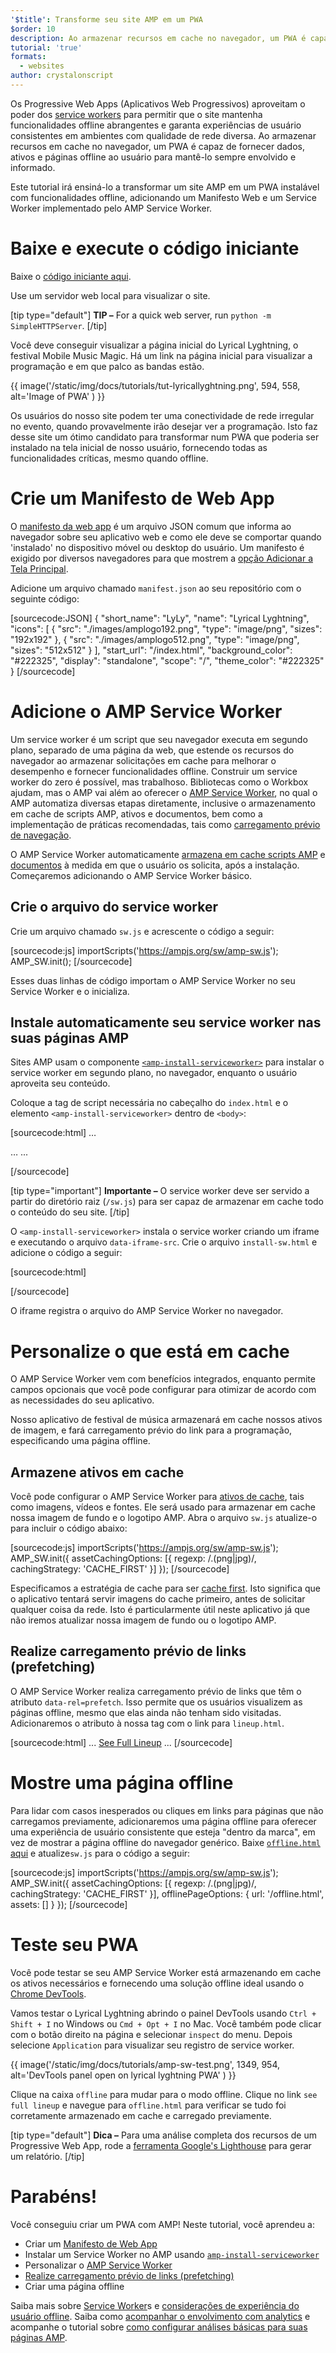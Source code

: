 ```yaml
---
'$title': Transforme seu site AMP em um PWA
$order: 10
description: Ao armazenar recursos em cache no navegador, um PWA é capaz de fornecer dados, ativos e páginas offline ao usuário para mantê-lo envolvido e informado.
tutorial: 'true'
formats:
  - websites
author: crystalonscript
---
```


Os Progressive Web Apps (Aplicativos Web Progressivos) aproveitam o poder dos [service workers](https://developer.mozilla.org/en-US/docs/Web/API/Service_Worker_API) para permitir que o site mantenha funcionalidades offline abrangentes e garanta experiências de usuário consistentes em ambientes com qualidade de rede diversa. Ao armazenar recursos em cache no navegador, um PWA é capaz de fornecer dados, ativos e páginas offline ao usuário para mantê-lo sempre envolvido e informado.

Este tutorial irá ensiná-lo a transformar um site AMP em um PWA instalável com funcionalidades offline, adicionando um Manifesto Web e um Service Worker implementado pelo AMP Service Worker.

# Baixe e execute o código iniciante

Baixe o [código iniciante aqui](/static/files/tutorials/amptopwa.zip).

Use um servidor web local para visualizar o site.

[tip type="default"] **TIP –** For a quick web server, run `python -m SimpleHTTPServer`. [/tip]

Você deve conseguir visualizar a página inicial do Lyrical Lyghtning, o festival Mobile Music Magic. Há um link na página inicial para visualizar a programação e em que palco as bandas estão.

{{ image('/static/img/docs/tutorials/tut-lyricallyghtning.png', 594, 558, alt='Image of PWA' ) }}

Os usuários do nosso site podem ter uma conectividade de rede irregular no evento, quando provavelmente irão desejar ver a programação. Isto faz desse site um ótimo candidato para transformar num PWA que poderia ser instalado na tela inicial de nosso usuário, fornecendo todas as funcionalidades críticas, mesmo quando offline.

# Crie um Manifesto de Web App

O [manifesto da web app](https://developers.google.com/web/fundamentals/web-app-manifest/) é um arquivo JSON comum que informa ao navegador sobre seu aplicativo web e como ele deve se comportar quando 'instalado' no dispositivo móvel ou desktop do usuário. Um manifesto é exigido por diversos navegadores para que mostrem a [opção Adicionar a Tela Principal](https://developers.google.com/web/fundamentals/app-install-banners/).

Adicione um arquivo chamado `manifest.json` ao seu repositório com o seguinte código:

[sourcecode:JSON]
{
"short_name": "LyLy",
"name": "Lyrical Lyghtning",
"icons": [
{
"src": "./images/amplogo192.png",
"type": "image/png",
"sizes": "192x192"
},
{
"src": "./images/amplogo512.png",
"type": "image/png",
"sizes": "512x512"
}
],
"start_url": "/index.html",
"background_color": "#222325",
"display": "standalone",
"scope": "/",
"theme_color": "#222325"
}
[/sourcecode]

# Adicione o AMP Service Worker

Um service worker é um script que seu navegador executa em segundo plano, separado de uma página da web, que estende os recursos do navegador ao armazenar solicitações em cache para melhorar o desempenho e fornecer funcionalidades offline. Construir um service worker do zero é possível, mas trabalhoso. Bibliotecas como o Workbox ajudam, mas o AMP vai além ao oferecer o [AMP Service Worker](https://github.com/ampproject/amp-sw), no qual o AMP automatiza diversas etapas diretamente, inclusive o armazenamento em cache de scripts AMP, ativos e documentos, bem como a implementação de práticas recomendadas, tais como [carregamento prévio de navegação](https://developers.google.com/web/updates/2017/02/navigation-preload).

O AMP Service Worker automaticamente [armazena em cache scripts AMP](https://github.com/ampproject/amp-sw/tree/master/src/modules/amp-caching) e [documentos](https://github.com/ampproject/amp-sw/tree/master/src/modules/document-caching) à medida em que o usuário os solicita, após a instalação. Começaremos adicionando o AMP Service Worker básico.

## Crie o arquivo do service worker

Crie um arquivo chamado `sw.js` e acrescente o código a seguir:

[sourcecode:js]
importScripts('https://ampjs.org/sw/amp-sw.js');
AMP_SW.init();
[/sourcecode]

Esses duas linhas de código importam o AMP Service Worker no seu Service Worker e o inicializa.

## Instale automaticamente seu service worker nas suas páginas AMP

Sites AMP usam o componente [`<amp-install-serviceworker>`](../../../documentation/components/reference/amp-install-serviceworker.md) para instalar o service worker em segundo plano, no navegador, enquanto o usuário aproveita seu conteúdo.

Coloque a tag de script necessária no cabeçalho do `index.html` e o elemento `<amp-install-serviceworker>` dentro de `<body>`:

[sourcecode:html]
…

<script async custom-element="amp-install-serviceworker" src="https://ampjs.org/v0/amp-install-serviceworker-0.1.js"></script>

…
...
<amp-install-serviceworker src="/sw.js"
           data-iframe-src="install-sw.html"
           layout="nodisplay">
</amp-install-serviceworker>

</body>
[/sourcecode]

[tip type="important"] **Importante –** O service worker deve ser servido a partir do diretório raiz (`/sw.js`) para ser capaz de armazenar em cache todo o conteúdo do seu site. [/tip]

O `<amp-install-serviceworker>` instala o service worker criando um iframe e executando o arquivo `data-iframe-src`. Crie o arquivo `install-sw.html` e adicione o código a seguir:

[sourcecode:html]

<!doctype html>
<title>installing service worker</title>
<script type='text/javascript'>
 if('serviceWorker' in navigator) {
   navigator.serviceWorker.register('./sw.js');
 };
</script>
[/sourcecode]

O iframe registra o arquivo do AMP Service Worker no navegador.

# Personalize o que está em cache

O AMP Service Worker vem com benefícios integrados, enquanto permite campos opcionais que você pode configurar para otimizar de acordo com as necessidades do seu aplicativo.

Nosso aplicativo de festival de música armazenará em cache nossos ativos de imagem, e fará carregamento prévio do link para a programação, especificando uma página offline.

## Armazene ativos em cache

Você pode configurar o AMP Service Worker para [ativos de cache](https://github.com/ampproject/amp-sw/tree/master/src/modules/asset-caching), tais como imagens, vídeos e fontes. Ele será usado para armazenar em cache nossa imagem de fundo e o logotipo AMP. Abra o arquivo `sw.js` atualize-o para incluir o código abaixo:

[sourcecode:js]
importScripts('https://ampjs.org/sw/amp-sw.js');
AMP_SW.init({
assetCachingOptions: [{
regexp: /\.(png|jpg)/,
cachingStrategy: 'CACHE_FIRST'
}]
});
[/sourcecode]

Especificamos a estratégia de cache para ser [cache first](https://developers.google.com/web/fundamentals/instant-and-offline/offline-cookbook/#cache-falling-back-to-network). Isto significa que o aplicativo tentará servir imagens do cache primeiro, antes de solicitar qualquer coisa da rede. Isto é particularmente útil neste aplicativo já que não iremos atualizar nossa imagem de fundo ou o logotipo AMP.

## Realize carregamento prévio de links (prefetching)

O AMP Service Worker realiza carregamento prévio de links que têm o atributo `data-rel=prefetch`. Isso permite que os usuários visualizem as páginas offline, mesmo que elas ainda não tenham sido visitadas. Adicionaremos o atributo à nossa tag com o link para `lineup.html`.

[sourcecode:html]
...
<a href="/lineup.html" data-rel="prefetch">See Full Lineup</a>
...
[/sourcecode]

# Mostre uma página offline

Para lidar com casos inesperados ou cliques em links para páginas que não carregamos previamente, adicionaremos uma página offline para oferecer uma experiência de usuário consistente que esteja "dentro da marca", em vez de mostrar a página offline do navegador genérico. Baixe [`offline.html` aqui](/static/files/tutorials/offline.zip) e atualize`sw.js` para o código a seguir:

[sourcecode:js]
importScripts('https://ampjs.org/sw/amp-sw.js');
AMP_SW.init({
assetCachingOptions: [{
regexp: /\.(png|jpg)/,
cachingStrategy: 'CACHE_FIRST'
}],
offlinePageOptions: {
url: '/offline.html',
assets: []
}
});
[/sourcecode]

# Teste seu PWA

Você pode testar se seu AMP Service Worker está armazenando em cache os ativos necessários e fornecendo uma solução offline ideal usando o [Chrome DevTools](https://developers.google.com/web/tools/chrome-devtools/progressive-web-apps).

Vamos testar o Lyrical Lyghtning abrindo o painel DevTools usando `Ctrl + Shift + I` no Windows ou `Cmd + Opt + I` no Mac. Você também pode clicar com o botão direito na página e selecionar `inspect` do menu. Depois selecione `Application` para visualizar seu registro de service worker.

{{ image('/static/img/docs/tutorials/amp-sw-test.png', 1349, 954, alt='DevTools panel open on lyrical lyghtning PWA' ) }}

Clique na caixa `offline` para mudar para o modo offline. Clique no link `see full lineup` e navegue para `offline.html` para verificar se tudo foi corretamente armazenado em cache e carregado previamente.

[tip type="default"] **Dica –** Para uma análise completa dos recursos de um Progressive Web App, rode a [ferramenta Google's Lighthouse](https://developers.google.com/web/ilt/pwa/lighthouse-pwa-analysis-tool) para gerar um relatório. [/tip]

# Parabéns!

Você conseguiu criar um PWA com AMP! Neste tutorial, você aprendeu a:

- Criar um [Manifesto de Web App](https://developers.google.com/web/fundamentals/web-app-manifest/)
- Instalar um Service Worker no AMP usando [`amp-install-serviceworker`](../../../documentation/components/reference/amp-install-serviceworker.md)
- Personalizar o [AMP Service Worker ](https://amp.dev/documentation/guides-and-tutorials/optimize-and-measure/amp-as-pwa.html)
- [Realize carregamento prévio de links (prefetching)](https://developer.mozilla.org/en-US/docs/Web/HTTP/Link_prefetching_FAQ)
- Criar uma página offline

Saiba mais sobre [Service Worker](https://amp.dev/documentation/guides-and-tutorials/optimize-and-measure/amp-as-pwa.html)s e [considerações de experiência do usuário offline](https://developers.google.com/web/fundamentals/instant-and-offline/offline-ux). Saiba como [acompanhar o envolvimento com analytics](https://amp.dev/documentation/guides-and-tutorials/optimize-measure/configure-analytics/index.html) e acompanhe o tutorial sobre [como configurar análises básicas para suas páginas AMP](https://amp.dev/documentation/guides-and-tutorials/optimize-and-measure/tracking-engagement.html).
